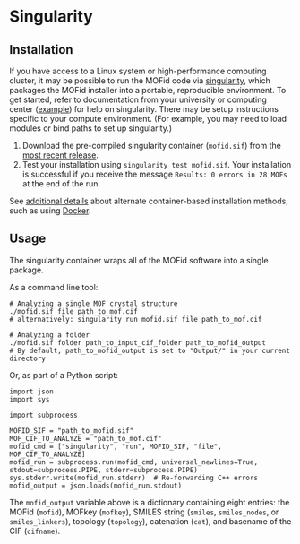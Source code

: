 # Singularity

## Installation
If you have access to a Linux system or high-performance computing cluster, it may be possible to run the MOFid code via [singularity](https://apptainer.org/user-docs/master/quick_start.html), which packages the MOFid installer into a portable, reproducible environment. To get started, refer to documentation from your university or computing center ([example](https://kb.northwestern.edu/page.php?id=85614)) for help on singularity. There may be setup instructions specific to your compute environment. (For example, you may need to load modules or bind paths to set up singularity.)

1. Download the pre-compiled singularity container (`mofid.sif`) from the [most recent release](https://github.com/snurr-group/mofid/releases).
2. Test your installation using `singularity test mofid.sif`. Your installation is successful if you receive the message `Results: 0 errors in 28 MOFs` at the end of the run.

See [additional details](containers.md) about alternate container-based installation methods, such as using [Docker](https://www.docker.com/resources/what-container).

## Usage
The singularity container wraps all of the MOFid software into a single package.

As a command line tool:

```{bash}
# Analyzing a single MOF crystal structure
./mofid.sif file path_to_mof.cif
# alternatively: singularity run mofid.sif file path_to_mof.cif

# Analyzing a folder
./mofid.sif folder path_to_input_cif_folder path_to_mofid_output
# By default, path_to_mofid_output is set to "Output/" in your current directory
```

Or, as part of a Python script:

```{python}
import json
import sys

import subprocess

MOFID_SIF = "path_to_mofid.sif"
MOF_CIF_TO_ANALYZE = "path_to_mof.cif"
mofid_cmd = ["singularity", "run", MOFID_SIF, "file", MOF_CIF_TO_ANALYZE]
mofid_run = subprocess.run(mofid_cmd, universal_newlines=True, stdout=subprocess.PIPE, stderr=subprocess.PIPE)
sys.stderr.write(mofid_run.stderr)  # Re-forwarding C++ errors
mofid_output = json.loads(mofid_run.stdout)
```

The `mofid_output` variable above is a dictionary containing eight entries: the MOFid (`mofid`), MOFkey (`mofkey`), SMILES string (`smiles`, `smiles_nodes`, or `smiles_linkers`), topology (`topology`), catenation (`cat`), and basename of the CIF (`cifname`).
